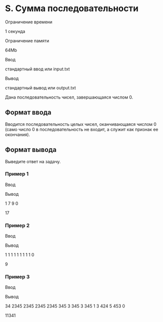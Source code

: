 S. Сумма последовательности
===========================

Ограничение времени

1 секунда

Ограничение памяти

64Mb

Ввод

стандартный ввод или input.txt

Вывод

стандартный вывод или output.txt

Дана последовательность чисел, завершающаяся числом 0.

Формат ввода
------------

Вводится последовательность целых чисел, оканчивающаяся числом 0 (само число 0 в последовательность не входит, а служит как признак ее окончания).

Формат вывода
-------------

Выведите ответ на задачу.

### Пример 1

Ввод

Вывод

1
7
9
0

17

### Пример 2

Ввод

Вывод

1
1
1
1
1
1
1
1
1
0

9

### Пример 3

Ввод

Вывод

34
2345
2345
2345
2345
345
3
345
3
345
1
3
424
5
453
0

11341